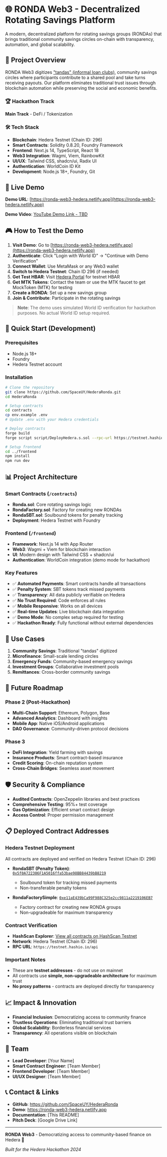 # 🌐 RONDA Web3 - Decentralized Rotating Savings Platform

A modern, decentralized platform for rotating savings groups (RONDAs) that brings traditional community savings circles on-chain with transparency, automation, and global scalability.

## 🎯 Project Overview

RONDA Web3 digitizes ["tandas" (informal loan clubs)](https://en.wikipedia.org/wiki/Tanda_(informal_loan_club)), community savings circles where participants contribute to a shared pool and take turns receiving payouts. Our platform eliminates traditional trust issues through blockchain automation while preserving the social and economic benefits.

### 🏆 Hackathon Track
**Main Track** - DeFi / Tokenization

### 🛠️ Tech Stack
- **Blockchain**: Hedera Testnet (Chain ID: 296)
- **Smart Contracts**: Solidity 0.8.20, Foundry Framework
- **Frontend**: Next.js 14, TypeScript, React 18
- **Web3 Integration**: Wagmi, Viem, RainbowKit
- **UI/UX**: Tailwind CSS, shadcn/ui, Radix UI
- **Authentication**: WorldCoin ID Kit
- **Development**: Node.js 18+, Foundry, Git

## 🚀 Live Demo

**Demo URL**: [https://ronda-web3-hedera.netlify.app](https://ronda-web3-hedera.netlify.app)

**Demo Video**: [YouTube Demo Link - TBD](https://youtube.com/watch?v=YOUR_DEMO_VIDEO_ID)

## 🎮 How to Test the Demo

1. **Visit Demo**: Go to [https://ronda-web3-hedera.netlify.app](https://ronda-web3-hedera.netlify.app)
2. **Authenticate**: Click "Login with World ID" → "Continue with Demo Verification"
3. **Connect Wallet**: Use MetaMask or any Web3 wallet
4. **Switch to Hedera Testnet**: Chain ID 296 (if needed)
5. **Get Test HBAR**: Visit [Hedera Portal](https://portal.hedera.com/) for testnet HBAR
6. **Get MTK Tokens**: Contact the team or use the MTK faucet to get MockToken (MTK) for testing
7. **Create a RONDA**: Set up a new savings group
8. **Join & Contribute**: Participate in the rotating savings

> **Note**: The demo uses simulated World ID verification for hackathon purposes. No actual World ID setup required.

## 🔧 Quick Start (Development)

### Prerequisites
- Node.js 18+
- Foundry
- Hedera Testnet account

### Installation
```bash
# Clone the repository
git clone https://github.com/SpaceUY/HederaRonda.git
cd HederaRonda

# Setup contracts
cd contracts
cp env.example .env
# Update .env with your Hedera credentials

# Deploy contracts
forge build
forge script script/DeployHedera.s.sol --rpc-url https://testnet.hashio.io/api --broadcast --gas-price 1000000000 --legacy

# Setup frontend
cd ../frontend
npm install
npm run dev
```

## 📊 Project Architecture

### Smart Contracts (`/contracts`)
- **Ronda.sol**: Core rotating savings logic
- **RondaFactory.sol**: Factory for creating new RONDAs
- **RondaSBT.sol**: Soulbound tokens for penalty tracking
- **Deployment**: Hedera Testnet with Foundry

### Frontend (`/frontend`)
- **Framework**: Next.js 14 with App Router
- **Web3**: Wagmi + Viem for blockchain interaction
- **UI**: Modern design with Tailwind CSS + shadcn/ui
- **Authentication**: WorldCoin integration (demo mode for hackathon)

### Key Features
- ✅ **Automated Payments**: Smart contracts handle all transactions
- ✅ **Penalty System**: SBT tokens track missed payments
- ✅ **Transparency**: All data publicly verifiable on Hedera
- ✅ **No Trust Required**: Code enforces all rules
- ✅ **Mobile Responsive**: Works on all devices
- ✅ **Real-time Updates**: Live blockchain data integration
- ✅ **Demo Mode**: No complex setup required for testing
- ✅ **Hackathon Ready**: Fully functional without external dependencies

## 🎯 Use Cases

1. **Community Savings**: Traditional "tandas" digitized
2. **Microfinance**: Small-scale lending circles
3. **Emergency Funds**: Community-based emergency savings
4. **Investment Groups**: Collaborative investment pools
5. **Remittances**: Cross-border community savings

## 🔮 Future Roadmap

### Phase 2 (Post-Hackathon)
- **Multi-Chain Support**: Ethereum, Polygon, Base
- **Advanced Analytics**: Dashboard with insights
- **Mobile App**: Native iOS/Android applications
- **DAO Governance**: Community-driven protocol decisions

### Phase 3
- **DeFi Integration**: Yield farming with savings
- **Insurance Products**: Smart contract-based insurance
- **Credit Scoring**: On-chain reputation system
- **Cross-Chain Bridges**: Seamless asset movement

## 🛡️ Security & Compliance

- **Audited Contracts**: OpenZeppelin libraries and best practices
- **Comprehensive Testing**: 95%+ test coverage
- **Gas Optimization**: Efficient smart contract design
- **Access Control**: Proper permission management

## 📋 Deployed Contract Addresses

### Hedera Testnet Deployment
All contracts are deployed and verified on Hedera Testnet (Chain ID: 296)

- **RondaSBT (Penalty Token)**: [`0x5f0A722306F1A5016ffa53bae98BB84439bB8219`](https://hashscan.io/testnet/address/0x5f0A722306F1A5016ffa53bae98BB84439bB8219)
  - Soulbound token for tracking missed payments
  - Non-transferable penalty tokens

- **RondaFactorySimple**: [`0xe11aE439bCa99F988C325e2cc9811a2219106EB7`](https://hashscan.io/testnet/address/0xe11aE439bCa99F988C325e2cc9811a2219106EB7)
  - Factory contract for creating new RONDA groups
  - Non-upgradeable for maximum transparency

### Contract Verification
- **HashScan Explorer**: [View all contracts on HashScan Testnet](https://hashscan.io/testnet)
- **Network**: Hedera Testnet (Chain ID: 296)
- **RPC URL**: `https://testnet.hashio.io/api`

### Important Notes
- These are **testnet addresses** - do not use on mainnet
- All contracts use **simple, non-upgradeable architecture** for maximum trust
- **No proxy patterns** - contracts are deployed directly for transparency

## 📈 Impact & Innovation

- **Financial Inclusion**: Democratizing access to community finance
- **Trustless Operations**: Eliminating traditional trust barriers
- **Global Scalability**: Borderless financial services
- **Transparency**: All operations visible on blockchain

## 🤝 Team

- **Lead Developer**: [Your Name]
- **Smart Contract Engineer**: [Team Member]
- **Frontend Developer**: [Team Member]
- **UI/UX Designer**: [Team Member]

## 📞 Contact & Links

- **GitHub**: https://github.com/SpaceUY/HederaRonda
- **Demo**: https://ronda-web3-hedera.netlify.app
- **Documentation**: [This README]
- **Pitch Deck**: [Google Drive Link]

---

**RONDA Web3** - Democratizing access to community-based finance on Hedera 🚀

*Built for the Hedera Hackathon 2024*